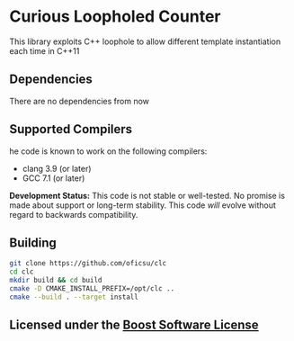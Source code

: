 Curious Loopholed Counter
=========================

This library exploits C++ loophole to allow different template instantiation each time in C++11

Dependencies
------------

There are no dependencies from now

Supported Compilers
-------------------

he code is known to work on the following compilers:

- clang 3.9 (or later)
- GCC 7.1 (or later)

**Development Status:** This code is not stable or well-tested. No promise is made about support or long-term stability. This code *will* evolve without regard to backwards compatibility.

Building
--------

```bash
git clone https://github.com/oficsu/clc
cd clc
mkdir build && cd build
cmake -D CMAKE_INSTALL_PREFIX=/opt/clc ..
cmake --build . --target install
```

Licensed under the [Boost Software License](LICENSE.txt)
--------------------------------------------------------
